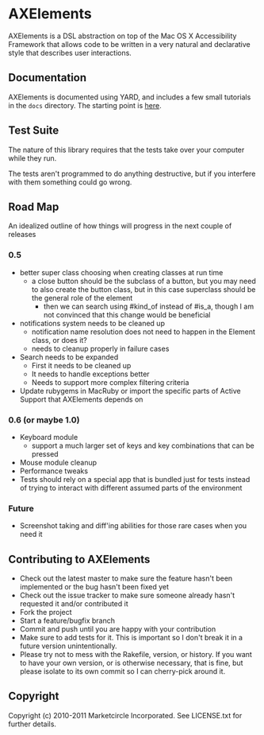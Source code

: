 # AXElements

AXElements is a DSL abstraction on top of the Mac OS X Accessibility Framework
that allows code to be written in a very natural and declarative style that
describes user interactions.

## Documentation

AXElements is documented using YARD, and includes a few small
tutorials in the `docs` directory. The starting point is [here](docs/AXElements.markdown).

## Test Suite

The nature of this library requires that the tests take over your
computer while they run.

The tests aren't programmed to do anything destructive, but if you
interfere with them something could go wrong.

## Road Map

An idealized outline of how things will progress in the next couple of releases

### 0.5

- better super class choosing when creating classes at run time
  + a close button should be the subclass of a button, but you may
  need to also create the button class, but in this case superclass
  should be the general role of the element
    * then we can search using #kind_of instead of #is_a, though I am
    not convinced that this change would be beneficial
- notifications system needs to be cleaned up
  + notification name resolution does not need to happen in the
  Element class, or does it?
  + needs to cleanup properly in failure cases
- Search needs to be expanded
  + First it needs to be cleaned up
  + It needs to handle exceptions better
  + Needs to support more complex filtering criteria
- Update rubygems in MacRuby or import the specific parts of Active
  Support that AXElements depends on

### 0.6 (or maybe 1.0)

- Keyboard module
  + support a much larger set of keys and key combinations that can be
  pressed
- Mouse module cleanup
- Performance tweaks
- Tests should rely on a special app that is bundled just for tests
  instead of trying to interact with different assumed parts of the
  environment

### Future

- Screenshot taking and diff'ing abilities for those rare cases when
  you need it

## Contributing to AXElements

* Check out the latest master to make sure the feature hasn't been implemented or the bug hasn't been fixed yet
* Check out the issue tracker to make sure someone already hasn't requested it and/or contributed it
* Fork the project
* Start a feature/bugfix branch
* Commit and push until you are happy with your contribution
* Make sure to add tests for it. This is important so I don't break it in a future version unintentionally.
* Please try not to mess with the Rakefile, version, or history. If you want to have your own version, or is otherwise necessary, that is fine, but please isolate to its own commit so I can cherry-pick around it.

## Copyright

Copyright (c) 2010-2011 Marketcircle Incorporated. See LICENSE.txt for further details.


